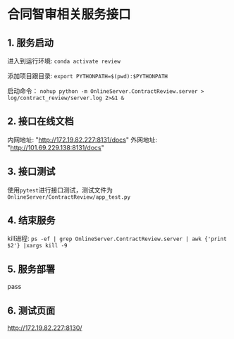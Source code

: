 # 合同智审相关服务接口

## 1. 服务启动
进入到运行环境: `conda activate review`

添加项目跟目录: `export PYTHONPATH=$(pwd):$PYTHONPATH`

启动命令：
`nohup python -m OnlineServer.ContractReview.server > log/contract_review/server.log 2>&1 &`

## 2. 接口在线文档
内网地址: "http://172.19.82.227:8131/docs"
外网地址: "http://101.69.229.138:8131/docs"

## 3. 接口测试
使用`pytest`进行接口测试，测试文件为`OnlineServer/ContractReview/app_test.py`
    
## 4. 结束服务
kill进程: `ps -ef | grep OnlineServer.ContractReview.server | awk {'print $2'} |xargs kill -9`

## 5. 服务部署
pass


## 6. 测试页面
http://172.19.82.227:8130/

